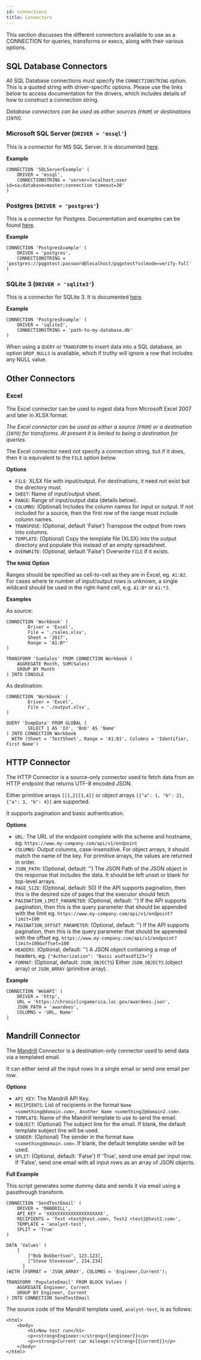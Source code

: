 ```yaml
---
id: connections
title: Connectors
---
```


This section discusses the different connectors available to use as a CONNECTION for queries, transforms or execs, along with their various options.

## SQL Database Connectors

All SQL Database connections must specify the `CONNECTIONSTRING` option. This is a quoted string with driver-specific options. Please use the links below to access documentation for the drivers, which includes details of how to construct a connection string.

*Database connectors can be used as either sources (`FROM`) or destinations (`INTO`)*.
### Microsoft SQL Server (`DRIVER = 'mssql'`)

This is a connector for MS SQL Server. It is documented [here](https://github.com/denisenkom/go-mssqldb).

**Example**
```
CONNECTION 'SQLServerExample' (
	DRIVER = 'mssql',
	CONNECTIONSTRING = 'server=localhost;user id=sa;database=master;connection timeout=30'
)
```

### Postgres (`DRIVER = 'postgres'`)

This is a connector for Postgres. Documentation and examples can be found [here](https://godoc.org/github.com/lib/pq).

**Example**
```
CONNECTION 'PostgresExample' (
	DRIVER = 'postgres',
	CONNECTIONSTRING = 'postgres://pqgotest:password@localhost/pqgotest?sslmode=verify-full'
)
```

### SQLite 3 (`DRIVER = 'sqlite3'`)

This is a connector for SQLite 3. It is documented [here](https://github.com/mattn/go-sqlite3).

**Example**
```
CONNECTION 'PostgresExample' (
	DRIVER = 'sqlite3',
	CONNECTIONSTRING = 'path-to-my-database.db'
)
```

When using a `QUERY` or `TRANSFORM` to insert data into a SQL database, an option `DROP_NULLS` is available, which if truthy will ignore a row that includes any NULL value. 

## Other Connectors

### Excel

The Excel connector can be used to ingest data from Microsoft Excel 2007 and later in XLSX format.

*The Excel connector can be used as either a source (`FROM`) or a destination (`INTO`) for transforms. At present it is limited to being a destination for queries.* 

The Excel connector need not specify a connection string, but if it does, then it is equivalent to the `FILE` option below.

**Options**

* `FILE`: XLSX file with input/output. For destinations, it need not exist but the directory must. 
* `SHEET`: Name of input/output sheet.
* `RANGE`: Range of input/output data (details below).
* `COLUMNS`: (Optional) Includes the column names for input or output. If not included for a source, then the first row of the range must include column names.
* `TRANSPOSE`: (Optional, default 'False') Transpose the output from rows into columns. 
* `TEMPLATE`: (Optional) Copy the template file (XLSX) into the output directory and populate this instead of an empty spreadsheet.
* `OVERWRITE`: (Optional, default 'False') Overwrite `FILE` if it exists. 

**The `RANGE` Option**

Ranges should be specified as cell-to-cell as they are in Excel, eg. `A1:B2`. For cases where te number of input/output rows is unknown, a single wildcard should be used in the right-hand cell, e.g. `A1:B*` or `A1:*2`.

**Examples**

As source:
```
CONNECTION 'Workbook' (
		Driver = 'Excel',
		File = './sales.xlsx',
		Sheet = '2017',
		Range = 'A1:B*'
)

TRANSFORM 'SumSales' FROM CONNECTION Workbook (
	AGGREGATE Month, SUM(Sales)
	GROUP BY Month
) INTO CONSOLE
```

As destination:
```
CONNECTION 'Workbook' (
		Driver = 'Excel',
		File = './output.xlsx',
)

QUERY 'DumpData' FROM GLOBAL (
		SELECT 1 AS 'Id', 'Bob' AS 'Name'
) INTO CONNECTION Workbook
  WITH (Sheet = 'TestSheet', Range = 'A1:B1', Columns = 'Identifier, First Name')
```

## HTTP Connector

The HTTP Connector is a source-only connector used to fetch data from an HTTP endpoint that returns UTF-8 encoded JSON.

Either primitive arrays `[[1,2][3,4]]` or object arrays `[{"a": 1, "b": 2}, {"a": 3, "b": 4}]` are supported.

It supports pagination and basic authentication.

**Options**

* `URL`: The URL of the endpoint complete with the scheme and hostname, eg. `https://www.my-company.com/api/v1/endpoint`
* `COLUMNS`: Output columns, case-insensitive. For object arrays, it should match the name of the key. For primitive arrays, the values are returned in order.
* `JSON_PATH`: (Optional, default: '') The JSON Path of the JSON object in the response that includes the data. It should be left unset or blank for top-level arrays.
* `PAGE_SIZE`: (Optional, default: 50) If the API supports pagination, then this is the desired size of pages that the executor should fetch
* `PAGINATION_LIMIT_PARAMETER`: (Optional, default: '') If the API supports pagination, then this is the query parameter that should be appended with the limit eg. `https://www.my-company.com/api/v1/endpoint?limit=100`
* `PAGINATION_OFFSET_PARAMETER`: (Optional, default: '') If the API supports pagination, then this is the query parameter that should be appended with the offset eg. `https://www.my-company.com/api/v1/endpoint?limit=100&offset=100`
* `HEADERS`: (Optional, default: '') A JSON object containing a map of headers, eg. `{"Authorization": "Basic asdfasdf123="}` 
* `FORMAT`: (Optional, default: `JSON_OBJECTS`) Either `JSON_OBJECTS` (object array) or `JSON_ARRAY` (primitive array).

**Example**

```
CONNECTION 'WebAPI' (
	DRIVER = 'http',
	URL = 'https://chroniclingamerica.loc.gov/awardees.json',
	JSON_PATH = 'awardees',
	COLUMNS = 'URL, Name'
)
```

## Mandrill Connector

The [Mandrill](http://mandrill.com/) Connector is a destination-only connector used to send data via a templated email. 

It can either send all the input rows in a single email or send one email per row.

**Options**

* `API_KEY`: The Mandrill API Key.
* `RECIPIENTS`: List of recipients in the format `Name <something@domain.com>, Another Name <something2@domain2.com>`.
* `TEMPLATE`: Name of the Mandrill template to use to send the email.
* `SUBJECT`: (Optional) The subject line for the email. If blank, the default template subject line will be used.
* `SENDER`: (Optional) The sender in the format `Name <something@domain.com>`. If blank, the default template sender will be used.
* `SPLIT`: (Optional, default: 'False') If 'True', send one email per input row. If 'False', send one email with all input rows as an array of JSON objects.

**Full Example**

This script generates some dummy data and sends it via email using a passthrough transform.
```
CONNECTION 'SendTestEmail' (
	DRIVER = 'MANDRILL',
	API_KEY = 'XXXXXXXXXXXXXXXXXXXXX',
	RECIPIENTS = 'Test <test@test.com>, Test2 <test2@test2.com>',
	TEMPLATE = 'analyst-test',
	SPLIT = 'True'
)

DATA 'Values' (
    [
  		["Bob Bobbertson", 123.123],
  		["Steve Stevenson", 234.234]
	  ]
)WITH (FORMAT = 'JSON_ARRAY', COLUMNS = 'Engineer,Current');
	
TRANSFORM 'PopulateEmail' FROM BLOCK Values (
	AGGREGATE Engineer, Current
	GROUP BY Engineer, Current
) INTO CONNECTION SendTestEmail
```

The source code of the Mandrill template used, `analyst-test`, is as follows:
```
<html>
	<body>
		<h1>New test run</h1>
		<p><strong>Engineer:</strong>{{engineer}}</p>
		<p><strong>Current car mileage:</strong>{{current}}</p>   
	</body>
</html>
```